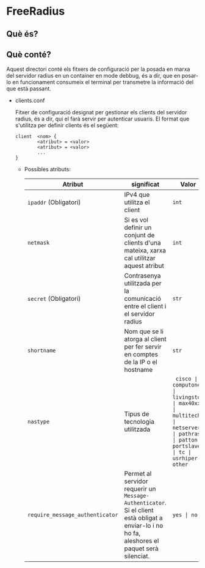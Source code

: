 # FreeRadius

## Què és?

## Què conté?

Aquest directori conté els fitxers de configuració per la posada en marxa del servidor radius en un container en mode debbug, és a dir, que en posar-lo en funcionament consumeix el terminal per transmetre la informació del que està passant.

+ clients.conf

    Fitxer de configuració designat per gestionar els clients del servidor radius, és a dir, qui el farà servir per autenticar usuaris. El format que s'utilitza per definir clients és el següent:
    ```
    client  <nom> {
            <atribut> = <valor>
            <atribut> = <valor>
            ...
    }
    ```
  + Possibles atributs:

    | Atribut | significat | Valor   |
    |---|---------|---|
    | `ipaddr` (Obligatori) | IPv4 que utilitza el client | `int`   |
    | `netmask` | Si es vol definir un conjunt de clients d'una mateixa, xarxa cal utilitzar aquest atribut | `int`   |
    | `secret` (Obligatori)  | Contrasenya utilitzada per la comunicació entre el client i el servidor radius | `str`   |
    | `shortname`  | Nom que se li atorga al client per fer servir en comptes de la IP o el hostname | `str`   |
    | `nastype` | Tipus de tecnologia utilitzada | <code> cisco &#124; computone &#124; livingston &#124; max40xx &#124; multitech &#124; netserver &#124; pathras &#124; patton &#124; portslave &#124; tc &#124; usrhiper &#124; other </code> |
    | `require_message_authenticator` | Permet al servidor requerir un `Message-Authenticator`. Si el client està obligat a enviar-lo i no ho fa, aleshores el paquet serà silenciat.  | <code>yes &#124; no </code>   |
